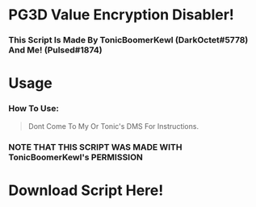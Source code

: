 # PG3D Value Encryption Disabler!
### This Script Is Made By TonicBoomerKewl (DarkOctet#5778) And Me! (Pulsed#1874)

# Usage
### How To Use:
> Dont Come To My Or Tonic's DMS For Instructions.

### NOTE THAT THIS SCRIPT WAS MADE WITH TonicBoomerKewl's PERMISSION

# Download Script Here!
